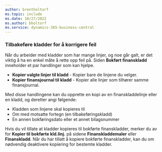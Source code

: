 ```yaml
---
author: brentholtorf
ms.topic: include
ms.date: 10/27/2022
ms.author: bholtorf
ms.service: dynamics-365-business-central
---
```


### Tilbakeføre kladder for å korrigere feil

Når du arbeider med kladder som har mange linjer, og noe går galt, er det viktig å ha en enkel måte å rette opp feil på. Siden **Bokført finanskladd** inneholder et par handlinger som kan hjelpe.

* **Kopier valgte linjer til kladd** - Kopier bare de linjene du velger.
* **Kopier finansjournal til kladd** - Kopier alle linjer som tilhører samme finansjournal.

Med disse handlingene kan du opprette en kopi av en finanskladdelinje eller en kladd, og deretter angi følgende:

* Kladden som linjene skal kopieres til
* Om med motsatte fortegn (en tilbakeføringskladd)
* En annen bokføringsdato eller et annet bilagsnummer

Hvis du vil tillate at kladder kopieres til bokførte finanskladder, merker du av for **Kopier til bokførte kld.linj.** på sidene **Finanskladdemaler** eller **Finanskladd**. Når du har tillatt å kopiere bokførte finanskladder, kan du om nødvendig deaktivere kopiering for bestemte kladder.